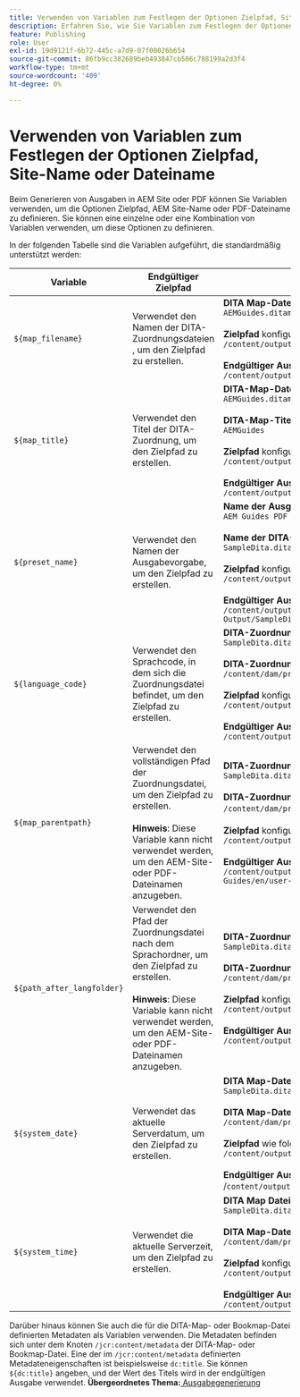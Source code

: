 ```yaml
---
title: Verwenden von Variablen zum Festlegen der Optionen Zielpfad, Site-Name oder Dateiname
description: Erfahren Sie, wie Sie Variablen zum Festlegen der Optionen „Zielpfad“, „Site-Name“ oder „Dateiname“ verwenden. Kenntnis der in AEM Guides unterstützten vordefinierten Variablen.
feature: Publishing
role: User
exl-id: 19d9121f-6b72-445c-a7d9-07f00026b654
source-git-commit: 86fb9cc382689beb493847cb506c788199a2d3f4
workflow-type: tm+mt
source-wordcount: '409'
ht-degree: 0%

---
```


# Verwenden von Variablen zum Festlegen der Optionen Zielpfad, Site-Name oder Dateiname


Beim Generieren von Ausgaben in AEM Site oder PDF können Sie Variablen verwenden, um die Optionen Zielpfad, AEM Site-Name oder PDF-Dateiname zu definieren. Sie können eine einzelne oder eine Kombination von Variablen verwenden, um diese Optionen zu definieren.

In der folgenden Tabelle sind die Variablen aufgeführt, die standardmäßig unterstützt werden:

| Variable | Endgültiger Zielpfad | Beispiel |
| --- | --- | --- |
| `${map_filename}` | Verwendet den Namen der DITA-Zuordnungsdateien , um den Zielpfad zu erstellen. | **DITA Map-Dateiname**:<br>`AEMGuides.ditamap`<br><br>**Zielpfad** konfiguriert als:<br>`/content/output/sites/${map_filename}`<br><br>**Endgültiger Ausgabespeicherort**:<br>`/content/output/sites/aemGuides/AEMGuides.html` |
| `${map_title}` | Verwendet den Titel der DITA-Zuordnung, um den Zielpfad zu erstellen. | **DITA-Map-Dateiname**:<br>`AEMGuides.ditamap`<br><br>**DITA-Map-Titel**:<br>`AEMGuides`<br><br>**Zielpfad** konfiguriert als:<br>`/content/output/sites/${map_title}`<br><br>**Endgültiger Ausgabespeicherort**:<br>`/content/output/sites/AEMGuides/AEMGuides.html` |
| `${preset_name}` | Verwendet den Namen der Ausgabevorgabe, um den Zielpfad zu erstellen. | **Name der Ausgabevorgabe**:<br>`AEM Guides PDF Output`<br><br>**Name der DITA-Zuordnungsdatei**:<br>`SampleDita.ditamap`<br><br>**Zielpfad** konfiguriert als:<br>`/content/output/sites/${preset_name}`<br><br>**Endgültiger Ausgabespeicherort**:<br>`/content/output/sites/AEM Guides PDF Output/SampleDita.html` |
| `${language_code}` | Verwendet den Sprachcode, in dem sich die Zuordnungsdatei befindet, um den Zielpfad zu erstellen. | **DITA-Zuordnungsdateiname**:<br>`SampleDita.ditamap`<br><br>**DITA-Zuordnungsdateipfad**:<br>`/content/dam/projects/AEM-Guides/en/user-guide/`<br><br>**Zielpfad** konfiguriert als:<br>`/content/output/sites/${language_code}`<br><br>**Endgültiger Ausgabespeicherort**:<br>`/content/output/sites/en/SampleDita.html` |
| `${map_parentpath}` | Verwendet den vollständigen Pfad der Zuordnungsdatei, um den Zielpfad zu erstellen.<br><br>**Hinweis**: Diese Variable kann nicht verwendet werden, um den AEM-Site- oder PDF-Dateinamen anzugeben. | **DITA-Zuordnungsdateiname**:<br>`SampleDita.ditamap`<br><br>**DITA-Zuordnungsdateipfad**:<br>`/content/dam/projects/AEM-Guides/en/user-guide`/<br><br>**Zielpfad** konfiguriert als:<br>`/content/output/sites/${map_parentpath}`<br><br>**Endgültiger Ausgabespeicherort**:<br>`/content/output/sites/content/dam/projects/AEM-Guides/en/user-guide/SampleDita.html` |
| `${path_after_langfolder}` | Verwendet den Pfad der Zuordnungsdatei nach dem Sprachordner, um den Zielpfad zu erstellen.<br><br>**Hinweis**: Diese Variable kann nicht verwendet werden, um den AEM-Site- oder PDF-Dateinamen anzugeben. | **DITA-Zuordnungsdateiname**:<br>`SampleDita.ditamap`<br><br>**DITA-Zuordnungsdateipfad**:<br>`/content/dam/projects/AEM-Guides/en/user-guide/`<br><br>**Zielpfad** konfiguriert als:<br>`/content/output/sites/${path\_after\_langfolder}`<br><br>**Endgültiger Ausgabespeicherort**:<br>`/content/output/sites/user-guide/SampleDita.html` |
| `${system_date}` | Verwendet das aktuelle Serverdatum, um den Zielpfad zu erstellen. | **DITA Map-Dateiname**: <br> `SampleDita.ditamap` <br><br> **DITA Map-Dateipfad:** <br> `/content/dam/projects/AEM-Guides/en/user-guide/` <br><br> **Zielpfad** wie folgt konfiguriert: <br> `/content/output/sites/${system_date}` <br> <br> **Endgültiger Ausgabespeicherort:** <br> /`content/output/sites/08252023/SampleDita.html` |
| `${system_time}` | Verwendet die aktuelle Serverzeit, um den Zielpfad zu erstellen. | **DITA Map Dateiname:** <br>`SampleDita.ditamap` <br> <br> **DITA Map-Dateipfad:** <br>`/content/dam/projects/AEM-Guides/en/user-guide/` <br><Br>**Zielpfad** konfiguriert als: <br> `/content/output/sites/${system_time}`<br><br>**Endgültiger Ausgabespeicherort:**<br>`/content/output/sites/055612/SampleDita.html` |

Darüber hinaus können Sie auch die für die DITA-Map- oder Bookmap-Datei definierten Metadaten als Variablen verwenden. Die Metadaten befinden sich unter dem Knoten `/jcr:content/metadata` der DITA-Map- oder Bookmap-Datei. Eine der im `/jcr:content/metadata` definierten Metadateneigenschaften ist beispielsweise `dc:title`. Sie können `${dc:title}` angeben, und der Wert des Titels wird in der endgültigen Ausgabe verwendet.
**Übergeordnetes Thema:**[ Ausgabegenerierung](generate-output.md)
